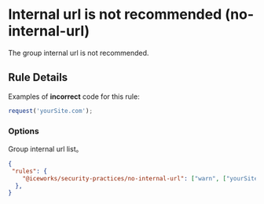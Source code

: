# Internal url is not recommended (no-internal-url)

The group internal url is not recommended.

## Rule Details

Examples of **incorrect** code for this rule:

```js
request('yourSite.com');

```

### Options

Group internal url list。

```json
{
 "rules": {
    "@iceworks/security-practices/no-internal-url": ["warn", ["yourSite.com"]]
  },
}
```
